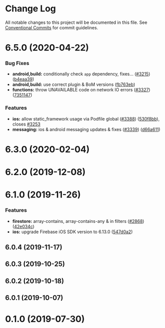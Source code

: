 # Change Log

All notable changes to this project will be documented in this file.
See [Conventional Commits](https://conventionalcommits.org) for commit guidelines.

# 6.5.0 (2020-04-22)


### Bug Fixes

* **android,build:** conditionally check `app` dependency, fixes… ([#3215](https://github.com/invertase/react-native-firebase/tree/master/packages/functions/issues/3215)) ([b4eaa39](https://github.com/invertase/react-native-firebase/tree/master/packages/functions/commit/b4eaa39ea8022535696d28e6eacb5c3e3ce9578f))
* **android,build:** use correct plugin & BoM versions ([fb763eb](https://github.com/invertase/react-native-firebase/tree/master/packages/functions/commit/fb763ebde216d8c789b08bd0d77c078089776627))
* **functions:** throw UNAVAILABLE code on network IO errors ([#3327](https://github.com/invertase/react-native-firebase/tree/master/packages/functions/issues/3327)) ([7351147](https://github.com/invertase/react-native-firebase/tree/master/packages/functions/commit/73511472bd7690158f3d9924d5f4d8c0cad69910))


### Features

* **ios:** allow static_framework usage via Podfile global ([#3388](https://github.com/invertase/react-native-firebase/tree/master/packages/functions/issues/3388)) ([530f8bb](https://github.com/invertase/react-native-firebase/tree/master/packages/functions/commit/530f8bbb51f89f106854dbf1df5ec80211e2cf8b)), closes [#3253](https://github.com/invertase/react-native-firebase/tree/master/packages/functions/issues/3253)
* **messaging:** ios & android messaging updates & fixes ([#3339](https://github.com/invertase/react-native-firebase/tree/master/packages/functions/issues/3339)) ([d66a611](https://github.com/invertase/react-native-firebase/tree/master/packages/functions/commit/d66a6118f82005087f53b86571990fc071402153))



# 6.3.0 (2020-02-04)



# 6.2.0 (2019-12-08)



# 6.1.0 (2019-11-26)


### Features

* **firestore:** array-contains, array-contains-any & in filters ([#2868](https://github.com/invertase/react-native-firebase/tree/master/packages/functions/issues/2868)) ([42e034c](https://github.com/invertase/react-native-firebase/tree/master/packages/functions/commit/42e034c4807da54441d2baeab9f57bbf1a137a4a))
* **ios:** upgrade Firebase iOS SDK version to 6.13.0 ([547d0a2](https://github.com/invertase/react-native-firebase/tree/master/packages/functions/commit/547d0a2d74a68808b29063f9b3aa3e1ac38551fc))



## 6.0.4 (2019-11-17)



## 6.0.3 (2019-10-25)



## 6.0.2 (2019-10-18)



## 6.0.1 (2019-10-07)



# 0.1.0 (2019-07-30)
